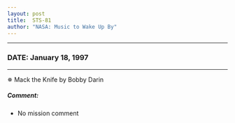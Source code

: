 ```yaml
---
layout: post
title:  STS-81
author: "NASA: Music to Wake Up By"
---
```


----
### DATE: January 18, 1997
----
✵ Mack the Knife by Bobby Darin

##### Comment:
* No mission comment

